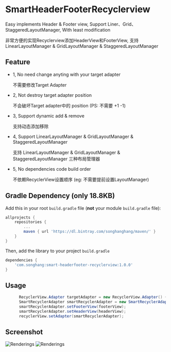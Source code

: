 # SmartHeaderFooterRecyclerview

Easy implements Header &amp; Footer view, Support Liner、Grid、StaggeredLayoutManager, With least modification

非常方便的实现Recyclerview添加HeaderView和FooterView, 支持 LinearLayoutManager & GridLayoutManager & StaggeredLayoutManager

## Feature

* 1, No need change anyting with your target adapter

     不需要修改Target Adapter
* 2, Not destroy target adapter position

     不会破坏Target adapter中的 position (PS: 不需要 +1 -1)
* 3, Support dynamic add & remove

     支持动态添加移除
* 4, Support LinearLayoutManager & GridLayoutManager & StaggeredLayoutManager
 
     支持 LinearLayoutManager & GridLayoutManager & StaggeredLayoutManager 三种布局管理器

* 5, No dependencies code build order
 
     不依赖RecyclerView设置顺序 (eg: 不需要提前设置LayoutManager)
## Gradle Dependency (only 18.8KB)
Add this in your root `build.gradle` file (**not** your module `build.gradle` file):

```gradle
allprojects {
	repositories {
		...
		maven { url 'https://dl.bintray.com/songhanghang/maven/' }
	}
}
```

Then, add the library to your project `build.gradle`
```gradle
dependencies {
    'com.songhang:smart-headerfooter-recyclerview:1.0.0'
}
```

## Usage
```java
      RecyclerView.Adapter targetAdapter = new RecyclerView.Adapter() { ... };
      SmartRecyclerAdapter smartRecyclerAdapter = new SmartRecyclerAdapter(targetAdapter);
      smartRecyclerAdapter.setFooterView(footerView);
      smartRecyclerAdapter.setHeaderView(headerView);
      recyclerView.setAdapter(smartRecyclerAdapter);
```

## Screenshot
![Renderings](https://github.com/songhanghang/Smart-HeaderFooter-RecyclerView/blob/master/screenshot/screen.png)
![Renderings](https://github.com/songhanghang/Smart-HeaderFooter-Recyclerview/blob/master/screenshot/hammerheadMRA58Nsonghang04272016134831.gif)

